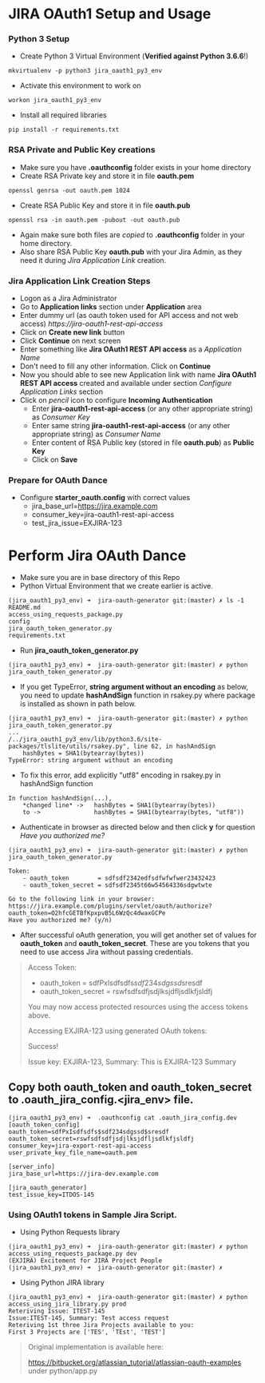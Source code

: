 JIRA OAuth1 Setup and Usage
====================

### Python 3 Setup
* Create Python 3 Virtual Environment (**Verified against Python 3.6.6**!)
```
mkvirtualenv -p python3 jira_oauth1_py3_env
```
* Activate this environment to work on
```
workon jira_oauth1_py3_env
```
* Install all required libraries
```
pip install -r requirements.txt
```

### RSA Private and Public Key creations
* Make sure you have **.oauthconfig** folder exists in your home directory
* Create RSA Private key and store it in file **oauth.pem**
```
openssl genrsa -out oauth.pem 1024
```
* Create RSA Public Key and store it in file **oauth.pub**
```
openssl rsa -in oauth.pem -pubout -out oauth.pub
```
* Again make sure both files are *copied* to **.oauthconfig** folder in your home directory.
* Also share RSA Public Key **oauth.pub** with your Jira Admin, as they need it during _Jira Application Link_ creation.


### Jira Application Link Creation Steps
* Logon as a Jira Administrator
* Go to **Application links** section under **Application** area
* Enter dummy url (as oauth token used for API access and not web access) *https://jira-oauth1-rest-api-access*
* Click on **Create new link** button
* Click **Continue** on next screen
* Enter something like **Jira OAuth1 REST API access** as a *Application Name*
* Don't need to fill any other information. Click on **Continue**
* Now you should able to see new Application link with name **Jira OAuth1 REST API access** created and available under section *Configure Application Links* section
* Click on *pencil* icon to configure **Incoming Authentication**
  * Enter **jira-oauth1-rest-api-access** (or any other appropriate string) as *Consumer Key* 
  * Enter same string **jira-oauth1-rest-api-access** (or any other appropriate string) as *Consumer Name*
  * Enter content of RSA Public key (stored in file **oauth.pub**) as **Public Key**
  * Click on **Save**

### Prepare for OAuth Dance 
* Configure **starter_oauth.config** with correct values
  * jira_base_url=https://jira.example.com
  * consumer_key=jira-oauth1-rest-api-access
  * test_jira_issue=EXJIRA-123

Perform Jira OAuth Dance
================
* Make sure you are in base directory of this Repo
* Python Virtual Environment that we create earlier is active.
```
(jira_oauth1_py3_env) ➜  jira-oauth-generator git:(master) ✗ ls -1
README.md
access_using_requests_package.py
config
jira_oauth_token_generator.py
requirements.txt
```
* Run **jira_oauth_token_generator.py**
```
(jira_oauth1_py3_env) ➜  jira-oauth-generator git:(master) ✗ python jira_oauth_token_generator.py
```
* If you get TypeError, **string argument without an encoding** as below, you need to update **hashAndSign** function in rsakey.py where package is installed as shown in path below.
```
(jira_oauth1_py3_env) ➜  jira-oauth-generator git:(master) ✗ python jira_oauth_token_generator.py
...
/../jira_oauth1_py3_env/lib/python3.6/site-packages/tlslite/utils/rsakey.py", line 62, in hashAndSign
    hashBytes = SHA1(bytearray(bytes))
TypeError: string argument without an encoding
```
  * To fix this error, add explicitly "utf8" encoding in rsakey.py in hashAndSign function
```
In function hashAndSign(...),
    *changed line* ->   hashBytes = SHA1(bytearray(bytes))
    to ->               hashBytes = SHA1(bytearray(bytes, "utf8"))
```
* Authenticate in browser as directed below and then click **y** for question *Have you authorized me?*
```
(jira_oauth1_py3_env) ➜  jira-oauth-generator git:(master) ✗ python jira_oauth_token_generator.py

Token:
    - oauth_token        = sdfsdf2342edfsdfwfwfwer23432423    
    - oauth_token_secret = sdfsdf2345t66w54564336sdgwtwte

Go to the following link in your browser:
https://jira.example.com/plugins/servlet/oauth/authorize?oauth_token=O2hfcGETBfKpxpvB5L6WzQc4dwaxGCPe
Have you authorized me? (y/n)
```
* After successful oAuth generation, you will get another set of values for **oauth_token** and **oauth_token_secret**. These are you tokens that you need to use access Jira without passing credentials.
> Access Token:
>    - oauth_token        = sdfPxIsdfsdfs$sdf234sdgssd$sresdf
>    - oauth_token_secret = rswfsdfsdfjsdjlksjdfljsdlkfjsldfj
>
> You may now access protected resources using the access tokens above.
>
>
> Accessing EXJIRA-123 using generated OAuth tokens:
>
> Success!
>
> Issue key: EXJIRA-123, Summary: This is EXJIRA-123 Summary

## Copy both oauth_token and oauth_token_secret to .oauth_jira_config.<jira_env> file.
```
(jira_oauth1_py3_env) ➜  .oauthconfig cat .oauth_jira_config.dev
[oauth_token_config]
oauth_token=sdfPxIsdfsdfs$sdf234sdgssd$sresdf
oauth_token_secret=rswfsdfsdfjsdjlksjdfljsdlkfjsldfj
consumer_key=jira-export-rest-api-access
user_private_key_file_name=oauth.pem

[server_info]
jira_base_url=https://jira-dev.example.com

[jira_oauth_generator]
test_issue_key=ITDOS-145
```

### Using OAuth1 tokens in Sample Jira Script.
* Using Python Requests library
```
(jira_oauth1_py3_env) ➜  jira-oauth-generator git:(master) ✗ python access_using_requests_package.py dev
(EXJIRA) Excitement for JIRA Project People
(jira_oauth1_py3_env) ➜  jira-oauth-generator git:(master) ✗
```
* Using Python JIRA library
```
(jira_oauth1_py3_env) ➜  jira-oauth-generator git:(master) ✗ python access_using_jira_library.py prod
Reteriving Issue: ITEST-145
Issue:ITEST-145, Summary: Test access request
Reteriving 1st three Jira Projects available to you:
First 3 Projects are ['TES', 'TEst', 'TEST']
```

>Original implementation is available here: 
>
> https://bitbucket.org/atlassian_tutorial/atlassian-oauth-examples under python/app.py
